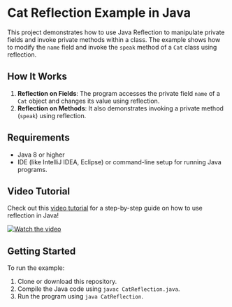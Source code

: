 # Cat Reflection Example in Java

This project demonstrates how to use Java Reflection to manipulate private fields and invoke private methods within a class. The example shows how to modify the `name` field and invoke the `speak` method of a `Cat` class using reflection.

## How It Works

1. **Reflection on Fields**: The program accesses the private field `name` of a `Cat` object and changes its value using reflection.
2. **Reflection on Methods**: It also demonstrates invoking a private method (`speak`) using reflection.

## Requirements

- Java 8 or higher
- IDE (like IntelliJ IDEA, Eclipse) or command-line setup for running Java programs.


## Video Tutorial

Check out this [video tutorial](https://youtu.be/Sc0-Bu_S4zA?si=PXC9jusfMHw7sRk4) for a step-by-step guide on how to use reflection in Java!

[![Watch the video](https://img.youtube.com/vi/Sc0-Bu_S4zA/0.jpg)](https://youtu.be/Sc0-Bu_S4zA?si=PXC9jusfMHw7sRk4)

## Getting Started

To run the example:

1. Clone or download this repository.
2. Compile the Java code using `javac CatReflection.java`.
3. Run the program using `java CatReflection`.
